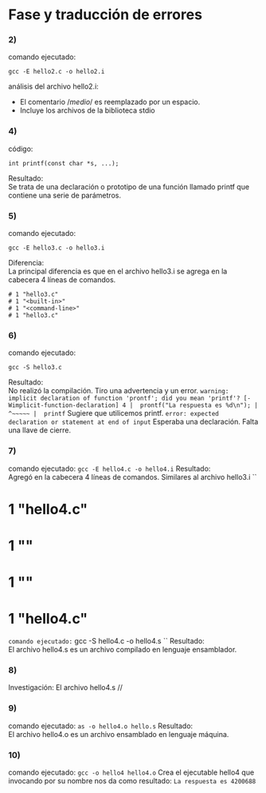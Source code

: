 # Fase y traducción de errores

### 2)
comando ejecutado:
```
gcc -E hello2.c -o hello2.i
```
análisis del archivo hello2.i:
* El comentario /*medio*/ es reemplazado por un espacio.
* Incluye los archivos de la biblioteca stdio

### 4)
código:
```
int printf(const char *s, ...); 
```
Resultado:  
Se trata de una declaración o prototipo de una función llamado printf que contiene una serie de parámetros.

### 5)
comando ejecutado:
```
gcc -E hello3.c -o hello3.i
```
Diferencia:   
La principal diferencia es que en el archivo hello3.i se agrega en la cabecera 4 líneas de comandos.
```
# 1 "hello3.c"
# 1 "<built-in>"
# 1 "<command-line>"
# 1 "hello3.c"
```

### 6)
comando ejecutado:
```
gcc -S hello3.c
```
Resultado:    
No realizó la compilación. Tiro una advertencia y un error.
``
warning: implicit declaration of function 'prontf'; did you mean 'printf'? [-Wimplicit-function-declaration]
    4 |  prontf("La respuesta es %d\n");
       |  ^~~~~~
       |  printf
``
Sugiere que utilicemos printf.
``
error: expected declaration or statement at end of input
``
Esperaba una declaración. Falta una llave de cierre.

### 7) 
comando ejecutado: 
``
gcc -E hello4.c -o hello4.i
``
Resultado:    
Agregó en la cabecera 4 líneas de comandos. Similares al archivo hello3.i
``	
# 1 "hello4.c"
# 1 "<built-in>"
# 1 "<command-line>"
# 1 "hello4.c"
``
comando ejecutado:
``
gcc -S hello4.c -o hello4.s
``
Resultado:    
El archivo hello4.s es un archivo compilado en lenguaje ensamblador.

### 8)
Investigación: El archivo hello4.s 
//

### 9)
comando ejecutado:
``
as -o hello4.o hello.s
``
Resultado:    
El archivo hello4.o es un archivo ensamblado en lenguaje máquina.

### 10)
comando ejecutado:
``
gcc -o hello4 hello4.o
``
Crea el ejecutable hello4 que invocando por su nombre nos da como resultado: ``La respuesta es 4200688``


